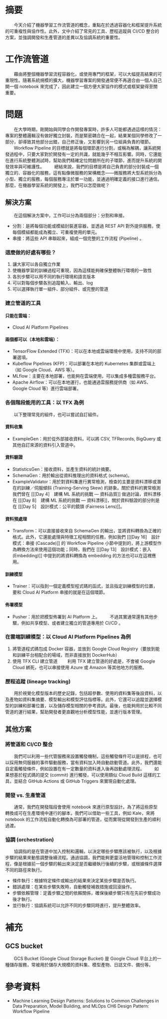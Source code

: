 # 摘要
　　今天介紹了機器學習工作流管道的概念，重點在於透過容器化和框架提升系統的可重複性與協作性。此外，文中介紹了常見的工具、歷程追蹤與 CI/CD 整合的方案，並強調開發和生產管道的差異以及協調系統的重要性。
# 工作流管道
　　藉由將整個機器學習流程容器化，或使用專門的框架，可以大幅提高結果的可重現性。隨著系統規模的擴大，機器學習專案的開發通常便不再適合由一個人自己開一個 notebook 來完成了，因此建立一個方便大家協作的模式或框架變得至關重要。
# 問題
　　在大學時期，剛開始與同學合作開發專案時，許多人可能都遇過這樣的情況：專案的整體邏輯沒有做好獨立封裝，而是緊密耦合在一起，結果某個同學修改了一部分，卻導致其他部分出錯，自己修正後，又影響到另一位組員負責的環節。
　　Workflow Pipeline 的目標就是將每個環節進行分割，或稱為解耦，讓系統開發過程中，只要大家對於開發有一定的共識，就能幾乎不相互影響。同時，它還能在進行系統整體測試時，幫助我們精確定位問題所在的子環節，進而提升系統的開發效率與可維護性。
　　總結來說，我們的目標是將自己負責的部分封裝成一個獨立的、容器化的服務，這有點像微服務的架構概念——微服務將大型系統拆分為小型、獨立的服務，每個服務專注於單一功能，並通過明確定義的接口進行通信。那麼，在機器學習系統的開發上，我們可以怎麼做呢？
## 解決方案
　　在這個解決方案中，工作可以分為兩個部分：分割和串接。
- 分割：是將每個功能或模組封裝進容器，並透過 REST API 對外提供服務，使每個模組都能成為獨立、可重複使用的單元。
- 串接：將這些 API 串聯起來，組成一個完整的工作流程 (Pipeline) 。
### 這麼做的好處有哪些？
1. 讓大家可以各自獨立作業
2. 使機器學習的訓練過程可重現，因為這樣能夠確保整體執行環境的一致性
3. 各別步驟可以用不同的執行環境和語言版本
4. 可以對每個步驟各別追蹤輸入、輸出、log
5. 可以選擇執行單一組件、部分組件、或完整的管道
### 建立管道的工具
#### 只能在雲端：
- Cloud AI Platform Pipelines
#### 兩個都可以（本地和雲端）：
- TensorFlow Extended (TFX)：可以在本地或雲端環境中使用，支持不同的部署選項。
- Kubeflow Pipelines (KFP)：可以部署在本地的 Kubernetes 集群或雲端上（如 Google Cloud、AWS 等）。
- MLflow：主要在本地部署，也能夠在雲端使用，可以集成多種雲服務平台。
- Apache Airflow：可以在本地運行，也能通過雲服務提供商（如 AWS、Google Cloud 等）進行雲端部署。
### 各個階段能用的工具：以 TFX 為例
　　以下整理常見的組件，也可以嘗試自訂組件。
#### 資料收集
- ExampleGen：用於從外部接收資料，可以將 CSV, TFRecords, BigQuery 或其他自訂來源的資料引入管道中。
#### 資料驗證
- StatisticsGen：接收資料，並產生資料的統計摘要。
- SchemaGen：用於輸出從資料推理出的資料格式 (schema)。
- ExampleValidator：用於對資料集進行異常檢測，檢查的主要是資料漂移或潛在的訓練／伺服傾斜 (Training-Serving Skew) 的跡象。關於資料的異常檢測我們曾在 [[[Day 4]　建構 ML 系統的挑戰 — 資料品質]] 做過討論，資料漂移在 [[[Day 8]　建構 ML 系統的挑戰 — 資料漂移]]，關於資料驗證的部分則是在 [[[Day 5]　設計模式：公平的鏡頭 (Fairness Lens)]]。
#### 資料預處理
- Transform：可以直接接收來自 SchemaGen 的輸出，並將資料轉換為正確的格式。此外，它還能處理與特徵工程相關的任務，例如我們 [[[Day 16]　設計模式：串接 (Cascade)]] 的 Workflow Pipeline 小節中提到的，將上游模型作為轉換方法來使用這個功能；同時，我們在 [[[Day 13]　設計模式：嵌入 (Embedding)]] 中提到的將資料轉換為 embedding 的方法也可以在這裡應用。
#### 訓練模型
- Trainer：可以指到一個定義模型程式碼的函式，並且指定訓練模型的位置，要和 Cloud AI Platform 串接的就是在這個環節。
#### 佈署模型
- Pusher：用於把模型佈署到 AI Platform 上。
　　不過其實通常還有其他步驟，例如共享模型、或者建立獨立的管道專用於 CI/CD 。
### 在雲端訓練模型：以 Cloud AI Platform Pipelines 為例
1. 將管道程式碼包成 Docker 容器，並放到 Google Cloud Registry（要放到能和訓練平台相配合的場域，而非直接放到 DockerHub）
2. 使用 TFX CLI 建立管道
　　利用 TFX 建立管道的好處是，不會被 Google Cloud 綁死，也可以串接使用 Azure 或 Amazon 等其他地方的服務。
### 歷程追蹤 (lineage tracking)
　　用於視覺化模型版本的歷史記錄，包括超參數、使用的資料集等後設資料，以及產物如資料集摘要、模型輸出和模型評估指標等。此外，它還可以追蹤並選擇模型的訓練和部署位置，以及儲存模型相關的參考資訊。最後，也能夠用於比較不同管道的運行結果，幫助開發者更直觀地分析模型性能，並進行版本管理。
## 其他方案
### 將管道和 CI/CD 整合
　　我們可以利用一些代管服務來設置觸發機制，這些觸發條件可以是排程，也可以採用無伺服器的事件驅動服務，當有資料加入時自動啟動管道。此外，我們還能自定義觸發條件，例如設置在有一定數量的資料進入後再啟動處理流程。
　　如果想基於程式碼的提交 (commit) 進行觸發，可以使用類似 Cloud Build 這樣的工具，並結合 GitHub Actions 或 GitHub Triggers 來實現自動化處理。
### 開發 vs. 生產管道
　　通常，我們在開發階段會使用 notebook 來進行原型設計。為了將這些原型轉換成可在生產環境中運行的腳本，我們可以借助一些工具，例如 Kale，來將 notebook 的工作流程自動化轉換為可部署的管道，從而實現從開發到生產的順利過渡。
### 協調 (orchestration)
　　協調指的是在管道中加入控制和邏輯，以決定哪些步驟應該被執行，以及根據步驟的結果來動態調整後續流程。通過協調，我們能夠更靈活地管理和控制工作流程，像是根據前一個步驟的輸出來決定是否繼續執行後續的步驟，或根據條件選擇不同的路徑來執行。
- 條件執行：根據特定條件或輸出的結果來決定某些步驟是否執行。
- 錯誤處理：在某些步驟失敗時，自動觸發補救措施或回滾操作。
- 步驟依賴管理：定義步驟之間的依賴關係，確保後續步驟只有在先前步驟成功後才執行。
- 並行執行：協調系統可以允許不同的步驟同時進行，提升整體效率。
# 補充
## GCS bucket
　　GCS Bucket (Google Cloud Storage Bucket) 是 Google Cloud 平台上的一種儲存服務，常被用於儲存大規模的資料集、模型產物、日誌文件、備份等。
# 參考資料
- Machine Learning Design Patterns: Solutions to Common Challenges in Data Preparation, Model Building, and MLOps CH6 Design Pattern: Workflow Pipeline